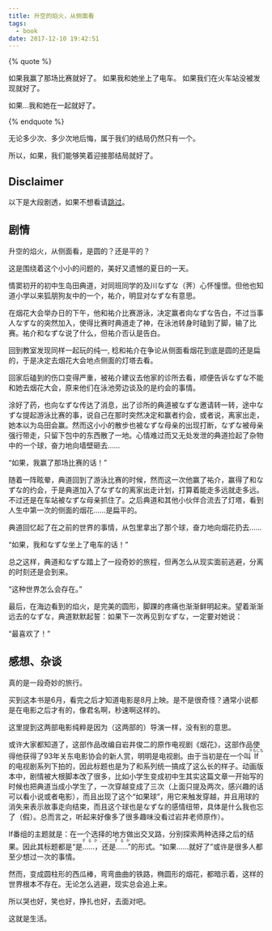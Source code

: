 ```yaml
---
title: 升空的焰火，从侧面看
tags:
  - book
date: 2017-12-10 19:42:51
---
```



{% quote %}

如果我赢了那场比赛就好了。
如果我和她坐上了电车。
如果我们在火车站没被发现就好了。

如果...我和她在一起就好了。

{% endquote %}

无论多少次、多少次地后悔，属于我们的结局仍然只有一个。

所以，如果，我们能够笑着迎接那结局就好了。

<!-- more -->

## Disclaimer

以下是大段剧透，如果不想看请[跳过](#kanso)。

## 剧情

升空的焰火，从侧面看，是圆的？还是平的？

这是围绕着这个小小的问题的，美好又遗憾的夏日的一天。

情窦初开的初中生岛田典道，对同班同学的及川なずな（荠）心怀憧憬。但他也知道小学以来狐朋狗友中的一个，祐介，明显对なずな有意思。

在烟花大会举办日的下午，他和祐介比赛游泳，决定赢者向なずな告白，不过当事人なずな的突然加入，使得比赛时典道走了神，在泳池转身时磕到了脚，输了比赛。祐介和なずな说了什么，但祐介否认是告白。

回到教室发现同样一起玩的纯一, 稔和祐介在争论从侧面看烟花到底是圆的还是扁的，于是决定去烟花大会地点侧面的灯塔去看。

回家后磕到的伤口变得严重，被祐介建议去他家的诊所去看，顺便告诉なずな不能和她去烟花大会，原来他们在泳池旁边谈及的是约会的事情。

涂好了药，也向なずな传达了消息，出了诊所的典道被なずな邀请转一转，途中なずな提起游泳比赛的事，说自己在那时突然决定和赢者约会，或者说，离家出走，她本以为岛田会赢。然而这小小的散步也被なずな母亲的出现打断，なずな被母亲强行带走，只留下包中的东西散了一地。心情难过而又无处发泄的典道捡起了杂物中的一个球，奋力地向墙壁砸去……

“如果，我赢了那场比赛的话！”

随着一阵眩晕，典道回到了游泳比赛的时候，然而这一次他赢了祐介，赢得了和なずな的约会，于是典道加入了なずな的离家出走计划，打算着能走多远就走多远。不过还是在车站被なずな母亲抓住了。之后典道和其他小伙伴合流去了灯塔，看到人生中第一次的侧面的烟花……是扁平的。

典道回忆起了在之前的世界的事情，从包里拿出了那个球，奋力地向烟花扔去……

“如果，我和なずな坐上了电车的话！”

总之这样，典道和なずな踏上了一段奇妙的旅程，但再怎么从现实面前逃避，分离的时刻还是会到来。

“这种世界怎么会存在。”

最后，在海边看到的焰火，是完美的圆形，脚踝的疼痛也渐渐鲜明起来。望着渐渐远去的なずな，典道默默起誓：如果下一次再见到なずな，一定要对她说：

“最喜欢了！”

## 感想、杂谈
<a id="kanso"></a>

真的是一段奇妙的旅行。

买到这本书是6月，看完之后才知道电影是8月上映。是不是很奇怪？通常小说都是在电影之后才有的，像君名啊，秒速啊这样的。

这里提到这两部电影纯粹是因为（这两部的）导演一样，没有别的意思。

或许大家都知道了，这部作品改编自岩井俊二的原作电视剧《烟花》，这部作品使得他获得了93年关东电影协会的新人赏，明明是电视剧。由于当初是在一个叫<ruby>If<rt>If もしも</rt></ruby>的电视剧系列下拍的，因此标题也是为了和系列统一搞成了这么长的样子。动画版本中，剧情被大根脚本改了很多，比如小学生变成初中生<span class="spoiler">其实这篇文章一开始写的时候也把典道当成小学生了</span>，一次穿越变成了三次（上面只提及两次，感兴趣的话可以看小说或者电影），而且出现了这个“如果球”，用它来触发穿越，并且用球的消失来表示故事走向结束，而且这个球也是なずな的感情纽带，具体是什么我也忘了（假）。总而言之，听起来好像多了很多趣味<span class="spoiler">没看过岩井老师原作</span>）。

If番组的主题就是：在一个选择的地方做出交叉路，分别探索两种选择之后的结果。因此其标题都是<ruby>“是……，还是……”<rt>……するか、……するか</rt></ruby>的形式。“如果……就好了”或许是很多人都至少想过一次的事情。

然而，变成圆柱形的西瓜棒，弯弯曲曲的铁路，椭圆形的烟花，都暗示着，这样的世界根本不存在。无论怎么逃避，现实总会追上来。

所以哭也好，笑也好，挣扎也好，去面对吧。

这就是生活。
